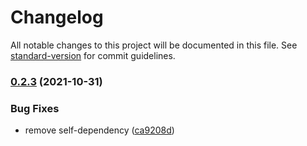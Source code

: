 # Changelog

All notable changes to this project will be documented in this file. See [standard-version](https://github.com/conventional-changelog/standard-version) for commit guidelines.

### [0.2.3](https://gitlab.com/pawelbbdrozd/eslint-plugin-markdownlint/compare/v0.2.1...v0.2.3) (2021-10-31)


### Bug Fixes

* remove self-dependency ([ca9208d](https://gitlab.com/pawelbbdrozd/eslint-plugin-markdownlint/commit/ca9208d6f0fc35372046dceaec8b3c1119e690cf))
